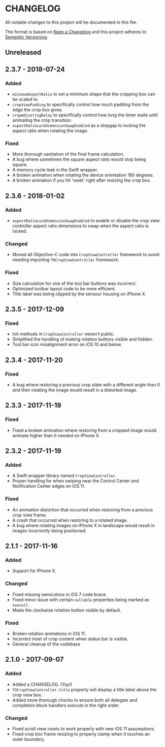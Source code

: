 # CHANGELOG
All notable changes to this project will be documented in this file.

The format is based on [Keep a Changelog](http://keepachangelog.com/en/1.0.0/)
and this project adheres to [Semantic Versioning](http://semver.org/spec/v2.0.0.html).

## Unreleased

## 2.3.7 - 2018-07-24

### Added
- `minimumAspectRatio` to set a minimum shape that the cropping box can be scaled to.
- `cropViewPadding` to specifically control how much padding from the edge the crop box gives.
- `cropAdjustingDelay` to specifically control how long the timer waits until animating the crop transition.
- `aspectRatioLockDimensionSwapEnabled` as a stopgap to locking the aspect ratio when rotating the image.


### Fixed
- More thorough sanitation of the final frame calculation.
- A bug where sometimes the square aspect ratio would stop being square.
- A memory cycle leak in the Swift wrapper.
- A broken animation when rotating the device orientation 180 degrees.
- A broken animation if you hit 'reset' right after resizing the crop box.

## 2.3.6 - 2018-01-02

### Added
- `aspectRatioLockDimensionSwapEnabled` to enable or disable the crop view controller aspect ratio dimensions to swap when the aspect ratio is locked.

### Changed
- Moved all Objective-C code into `CropViewController` framework to avoid needing importing `TOCropViewController` framework.

### Fixed
- Size calculation for one of the tool bar buttons was incorrect.
- Optimized toolbar layout code to be more efficient.
- Title label was being clipped by the sensour housing on iPhone X.

## 2.3.5 - 2017-12-09

### Fixed
- Init methods in `CropViewController` weren't public.
- Simplified the handling of making rotation buttons visible and hidden.
- Tool bar icon misalignment error on iOS 10 and below.

## 2.3.4 - 2017-11-20

### Fixed
- A bug where restoring a previous crop state with a different angle than 0 and then rotating the image would result in a distorted image.

## 2.3.3 - 2017-11-19

### Fixed
- Fixed a broken animation where restoring from a cropped image would animate higher than it needed on iPhone X.

## 2.3.2 - 2017-11-19

### Added
- A Swift wrapper library named `CropViewController`.
- Proper handling for when swiping near the Control Center and Notification Center edges on iOS 11.

### Fixed
- An animation distortion that occurred when restoring from a previous crop view frame.
- A crash that occurred when restoring to a rotated image.
- A bug where rotating images on iPhone X in landscape would result in images incorrectly being positioned.

## 2.1.1 - 2017-11-16

### Added
- Support for iPhone X.

### Changed
- Fixed missing semicolons in iOS 7 code brace.
- Fixed minor issue with certain `nullable` properties being marked as `nonnull`.
- Made the clockwise rotation button visible by default.

### Fixed
- Broken rotation animations in iOS 11.
- Incorrect inset of crop content when status bar is visible.
- General cleanup of the codebase

## 2.1.0 - 2017-09-07
### Added
- Added a CHANGELOG. (Yay!)
- `TOCropViewController.title` property will display a title label above the crop view box.
- Added more thorough checks to ensure both all delegate and completion block handlers execute in the right order.


### Changed
- Fixed scroll view insets to work properly with new iOS 11 assumptions.
- Fixed crop box frame resizing to properly clamp when it touches an outer boundary.

